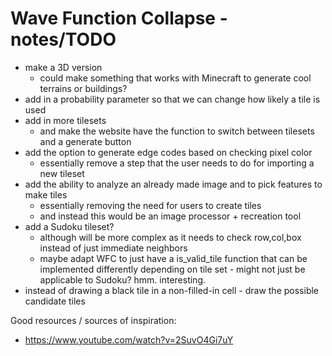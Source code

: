 # Wave Function Collapse - notes/TODO

- make a 3D version
    - could make something that works with Minecraft to generate cool terrains or buildings?
- add in a probability parameter so that we can change how likely a tile is used
- add in more tilesets
    - and make the website have the function to switch between tilesets and a generate button
- add the option to generate edge codes based on checking pixel color
    - essentially remove a step that the user needs to do for importing a new tileset
- add the ability to analyze an already made image and to pick features to make tiles
    - essentially removing the need for users to create tiles
    - and instead this would be an image processor + recreation tool
- add a Sudoku tileset?
    - although will be more complex as it needs to check row,col,box instead of just immediate neighbors
    - maybe adapt WFC to just have a is_valid_tile function that can be implemented differently depending on tile set - might not just be applicable to Sudoku? hmm. interesting.
- instead of drawing a black tile in a non-filled-in cell - draw the possible candidate tiles




Good resources / sources of inspiration:
- https://www.youtube.com/watch?v=2SuvO4Gi7uY